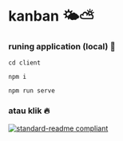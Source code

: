 # kanban 🌤⛅️


### runing application (local) 💫
```
cd client

npm i

npm run serve
```


### atau klik 🔥

[![standard-readme compliant](https://img.shields.io/badge/Link%20deploy-KANBAN-brightgreen.svg?style=flat-square)](https://hacktivgit-246403.firebaseapp.com)
